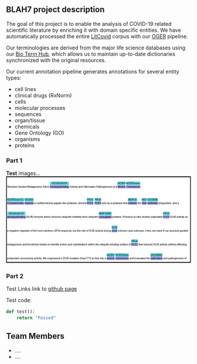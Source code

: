 ## BLAH7 project description

The goal of this project is to enable the analysis of COVID-19 related scientific literature by enriching it with domain specific entities.
We have automatically processed the entire [LitCovid](https://www.ncbi.nlm.nih.gov/research/coronavirus/) corpus with our [OGER](https://nlp.idsia.ch/TOOLS/OGER/) pipeline.

Our terminologies are derived from the major life science databases using our [Bio Term Hub](https://pub.cl.uzh.ch/projects/ontogene/biotermhub/), which allows us to maintain up-to-date dictionaries synchronized with the original resources.

Our current annotation pipeline generates annotations for several entity types:

- cell lines
- clinical drugs (RxNorm)
- cells
- molecular processes
- sequences
- organ/tissue
- chemicals
- Gene Ontology (GO)
- organisms
- proteins


### Part 1
**Test** images...  
![example of abstract annotation](./img/LitCovid-PubAnnotation.png)



### Part 2
Test Links link to [github page](https://github.com/coree/blah7)

Test code:

```python
def test():
    return "Passed"
```

## Team Members
- ....
- ....


